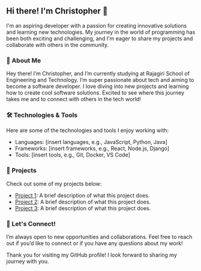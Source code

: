 <h2>Hi there! I'm Christopher 👋</h2>

<p>I'm an aspiring developer with a passion for creating innovative solutions and learning new technologies. My journey in the world of programming has been both exciting and challenging, and I'm eager to share my projects and collaborate with others in the community.</p>

<h3>🚀 About Me</h3>

Hey there! I’m Christopher, and I’m currently studying at Rajagiri School of Engineering and Technology. I’m super passionate about tech and aiming to become a software developer. I love diving into new projects and learning how to create cool software solutions. Excited to see where this journey takes me and to connect with others in the tech world!

<h3>🛠️ Technologies & Tools</h3>

<p>Here are some of the technologies and tools I enjoy working with:</p>

<ul>
    <li>Languages: [insert languages, e.g., JavaScript, Python, Java]</li>
    <li>Frameworks: [insert frameworks, e.g., React, Node.js, Django]</li>
    <li>Tools: [insert tools, e.g., Git, Docker, VS Code]</li>
</ul>

<h3>🌟 Projects</h3>

<p>Check out some of my projects below:</p>

<ul>
    <li><a href="link-to-your-project">Project 1</a>: A brief description of what this project does.</li>
    <li><a href="link-to-your-project">Project 2</a>: A brief description of what this project does.</li>
    <li><a href="link-to-your-project">Project 3</a>: A brief description of what this project does.</li>
</ul>

<h3>🤝 Let's Connect!</h3>

<p>I’m always open to new opportunities and collaborations. Feel free to reach out if you’d like to connect or if you have any questions about my work!</p>

<p>Thank you for visiting my GitHub profile! I look forward to sharing my journey with you.</p>
